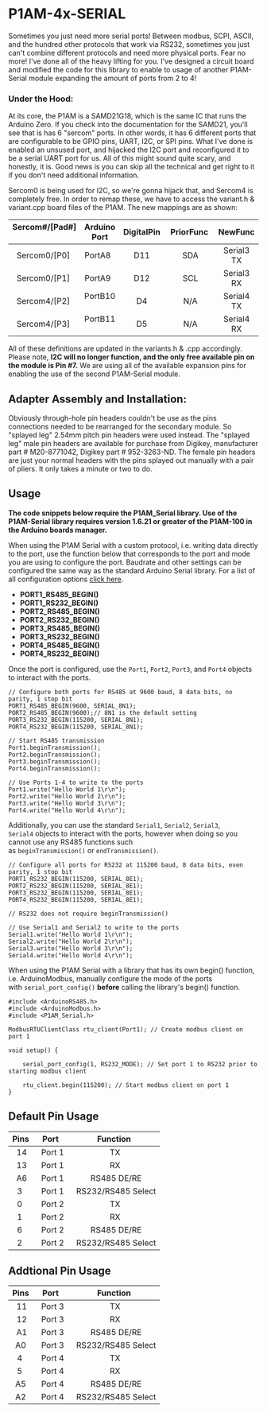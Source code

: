 # P1AM-4x-SERIAL

Sometimes you just need more serial ports! Between modbus, SCPI, ASCII, and the hundred other protocols that work via RS232, sometimes you just can't combine different protocols and need more physical ports. Fear no more! I've done all of the heavy lifting for you. I've designed a circuit board and modified the code for this library to enable to usage of another P1AM-Serial module expanding the amount of ports from 2 to 4! 

### Under the Hood:
At its core, the P1AM is a SAMD21G18, which is the same IC that runs the Arduino Zero. If you check into the documentation for the SAMD21, you'll see that is has 6 "sercom" ports. In other words, it has 6 different ports that are configurable to be GPIO pins, UART, I2C, or SPI pins. What I've done is enabled an unsused port, and hijacked the I2C port and reconfigured it to be a serial UART port for us. All of this might sound quite scary, and honestly, it is. Good news is you can skip all the technical and get right to it if you don't need additional information.

Sercom0 is being used for I2C, so we're gonna hijack that, and Sercom4 is completely free. In order to remap these, we have to access the variant.h & variant.cpp board files of the P1AM. The new mappings are as shown:

|  Sercom#/[Pad#]  |  Arduino Port  |  DigitalPin  |  PriorFunc  |    NewFunc   |
|:----------------:|:--------------:|:------------:|:-----------:|:------------:| 
|  Sercom0/[P0]    |     PortA8     |      D11     |     SDA     |  Serial3 TX  |
|  Sercom0/[P1]    |     PortA9     |      D12     |     SCL     |  Serial3 RX  |
|  Sercom4/[P2]    |     PortB10    |      D4      |     N/A     |  Serial4 TX  |
|  Sercom4/[P3]    |     PortB11    |      D5      |     N/A     |  Serial4 RX  |

All of these definitions are updated in the variants.h & .cpp accordingly. Please note, **I2C will no longer function, and the only free available pin on the module is Pin #7.** We are using all of the available expansion pins for enabling the use of the second P1AM-Serial module. 

## Adapter Assembly and Installation: 

Obviously through-hole pin headers couldn't be use as the pins connections needed to be rearranged for the secondary module. So "splayed leg" 2.54mm pitch pin headers were used instead. The "splayed leg" male pin headers are available for purchase from Digikey, manufacturer part # M20-8771042, Digikey part # 952-3263-ND. The female pin headers are just your normal headers with the pins splayed out manually with a pair of pliers. It only takes a minute or two to do. 





## Usage

**The code snippets below require the P1AM_Serial library. Use of the P1AM-Serial library requires version 1.6.21 or greater of the P1AM-100 in the Arduino boards manager.**  

When using the P1AM Serial with a custom protocol, i.e. writing data directly to the port, use the function below that corresponds to the port and mode you are using to configure the port. Baudrate and other settings can be configured the same way as the standard Arduino Serial library. For a list of all configuration options [click here](https://www.arduino.cc/reference/en/language/functions/communication/serial/begin/).

-   **PORT1_RS485_BEGIN()**
-   **PORT1_RS232_BEGIN()**
-   **PORT2_RS485_BEGIN()**
-   **PORT2_RS232_BEGIN()**
-   **PORT3_RS485_BEGIN()**
-   **PORT3_RS232_BEGIN()**
-   **PORT4_RS485_BEGIN()**
-   **PORT4_RS232_BEGIN()**

Once the port is configured, use the `Port1`, `Port2`, `Port3`, and `Port4` objects to interact with the ports.

```
// Configure both ports for RS485 at 9600 baud, 8 data bits, no parity, 1 stop bit
PORT1_RS485_BEGIN(9600, SERIAL_8N1);
PORT2_RS485_BEGIN(9600);// 8N1 is the default setting
PORT3_RS232_BEGIN(115200, SERIAL_8N1);  
PORT4_RS232_BEGIN(115200, SERIAL_8N1);

// Start RS485 transmission
Port1.beginTransmission();
Port2.beginTransmission();
Port3.beginTransmission();
Port4.beginTransmission();

// Use Ports 1-4 to write to the ports
Port1.write("Hello World 1\r\n");
Port2.write("Hello World 2\r\n");
Port3.write("Hello World 3\r\n");
Port4.write("Hello World 4\r\n");
```

Additionally, you can use the standard `Serial1`, `Serial2`, `Serial3`, `Serial4` objects to interact with the ports, however when doing so you cannot use any RS485 functions such as `beginTransmission()` or `endTransmission()`.

```
// Configure all ports for RS232 at 115200 baud, 8 data bits, even parity, 1 stop bit
PORT1_RS232_BEGIN(115200, SERIAL_8E1);
PORT2_RS232_BEGIN(115200, SERIAL_8E1);
PORT3_RS232_BEGIN(115200, SERIAL_8E1);
PORT4_RS232_BEGIN(115200, SERIAL_8E1);

// RS232 does not require beginTransmission()

// Use Serial1 and Serial2 to write to the ports
Serial1.write("Hello World 1\r\n");
Serial2.write("Hello World 2\r\n");
Serial3.write("Hello World 3\r\n");
Serial4.write("Hello World 4\r\n");
```

When using the P1AM Serial with a library that has its own begin() function, i.e. ArduinoModbus, manually configure the mode of the ports with `serial_port_config()` **before** calling the library's begin() function.

```
#include <ArduinoRS485.h>
#include <ArduinoModbus.h>
#include <P1AM_Serial.h>

ModbusRTUClientClass rtu_client(Port1); // Create modbus client on port 1

void setup() {

    serial_port_config(1, RS232_MODE); // Set port 1 to RS232 prior to starting modbus client

    rtu_client.begin(115200); // Start modbus client on port 1
}
```

## Default Pin Usage

| Pins  |  Port    | Function  | 
|:-----:|:--------:|:---------------:| 
|  14   |  Port 1  |    TX     | 
|  13   |  Port 1  |    RX     | 
|  A6   |  Port 1  |RS485 DE/RE| 
|  3    |  Port 1  |RS232/RS485 Select| 
|  0    |  Port 2  |    TX     | 
|  1    |  Port 2  |    RX     | 
|  6    |  Port 2  |RS485 DE/RE| 
|  2    |  Port 2  |RS232/RS485 Select| 

## Addtional Pin Usage

| Pins  |  Port    | Function  | 
|:-----:|:--------:|:---------------:| 
|  11   |  Port 3  |    TX     | 
|  12   |  Port 3  |    RX     | 
|  A1   |  Port 3  |RS485 DE/RE| 
|  A0   |  Port 3  |RS232/RS485 Select| 
|  4    |  Port 4  |    TX     | 
|  5    |  Port 4  |    RX     | 
|  A5   |  Port 4  |RS485 DE/RE| 
|  A2   |  Port 4  |RS232/RS485 Select| 

